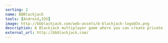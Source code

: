 ```yaml
---
sorting: 2
name: BBBlackjack
tools: [Android,IOS]
image: http://bbblackjack.com/web-assets/b-blackjack-logo@3x.png
description: A Blackjack multiplayer game where you can create private clubs and tables to play with your friends or you can play with random players in the world.
external_url: http://bbblackjack.com/
---
```

